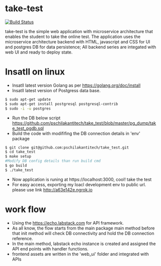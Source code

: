 # take-test

[![Build Status](https://travis-ci.org/joemccann/dillinger.svg?branch=master)](https://travis-ci.org/joemccann/dillinger)

take-test is the simple web application with microservice architecture that enables the student to take the online test. The application uses the microservice architecture backend with HTML, javascript and CSS for UI and postgres DB for data persistence;  All backend series are  integated with web UI and ready to deploy state.
 
# Insatll on linux

- Insatll latest version Golang as per https://golang.org/doc/install  
- Insatll latest version of Postgress data base. 
```sh
$ sudo apt-get update
$ sudo apt-get install postgresql postgresql-contrib
$ sudo -i -u postgres
 ```
  - Run the DB below script   https://github.com/pschilakantitech/take_test/blob/master/pg_dump/take_test_pgdb.sql
  - Build the code with modififing the DB connection details in 'env' package

```sh
$ git clone git@github.com:pschilakantitech/take_test.git   
$ cd take_test
$ make setup
#Modify DB config details than run build cmd
$ go build
$ ./take_test
 ```
- Now application is runing at https://localhost:3000, cool! take the test
- For easy access, exporting my loacl development env to public url. please use link http://a63e142e.ngrok.io


# work flow
- Using the https://echo.labstack.com for  API framework.
- As all know, the flow starts from the main package main method before that init method will check DB connectivity and hold the DB connection reference.
- In the main method, labstack echo instance is created and assigned the API end points with handler functions.
- frontend assets are written in the 'web_ui' folder and  integrated with APIs
